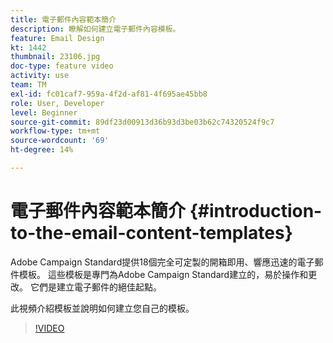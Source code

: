 ```yaml
---
title: 電子郵件內容範本簡介
description: 瞭解如何建立電子郵件內容模板。
feature: Email Design
kt: 1442
thumbnail: 23106.jpg
doc-type: feature video
activity: use
team: TM
exl-id: fc01caf7-959a-4f2d-af81-4f695ae45bb8
role: User, Developer
level: Beginner
source-git-commit: 89df23d00913d36b93d3be03b62c74320524f9c7
workflow-type: tm+mt
source-wordcount: '69'
ht-degree: 14%

---
```


# 電子郵件內容範本簡介 {#introduction-to-the-email-content-templates}

Adobe Campaign Standard提供18個完全可定製的開箱即用、響應迅速的電子郵件模板。 這些模板是專門為Adobe Campaign Standard建立的，易於操作和更改。 它們是建立電子郵件的絕佳起點。

此視頻介紹模板並說明如何建立您自己的模板。

>[!VIDEO](https://video.tv.adobe.com/v/23106?quality=12&learn=on)
